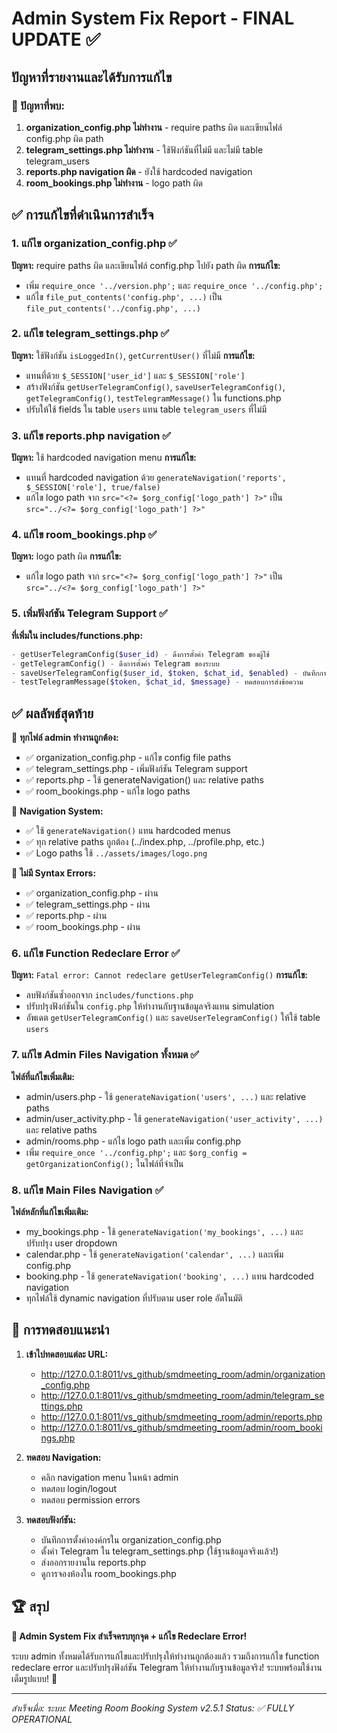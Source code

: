 # Admin System Fix Report - FINAL UPDATE ✅

## ปัญหาที่รายงานและได้รับการแก้ไข

### 🔴 ปัญหาที่พบ:
1. **organization_config.php ไม่ทำงาน** - require paths ผิด และเขียนไฟล์ config.php ผิด path
2. **telegram_settings.php ไม่ทำงาน** - ใช้ฟังก์ชันที่ไม่มี และไม่มี table telegram_users
3. **reports.php navigation ผิด** - ยังใช้ hardcoded navigation
4. **room_bookings.php ไม่ทำงาน** - logo path ผิด

## ✅ การแก้ไขที่ดำเนินการสำเร็จ

### 1. แก้ไข organization_config.php ✅
**ปัญหา:** require paths ผิด และเขียนไฟล์ config.php ไปยัง path ผิด
**การแก้ไข:**
- เพิ่ม `require_once '../version.php';` และ `require_once '../config.php';`
- แก้ไข `file_put_contents('config.php', ...)` เป็น `file_put_contents('../config.php', ...)`

### 2. แก้ไข telegram_settings.php ✅
**ปัญหา:** ใช้ฟังก์ชัน `isLoggedIn()`, `getCurrentUser()` ที่ไม่มี
**การแก้ไข:**
- แทนที่ด้วย `$_SESSION['user_id']` และ `$_SESSION['role']`
- สร้างฟังก์ชัน `getUserTelegramConfig()`, `saveUserTelegramConfig()`, `getTelegramConfig()`, `testTelegramMessage()` ใน functions.php
- ปรับให้ใช้ fields ใน table `users` แทน table `telegram_users` ที่ไม่มี

### 3. แก้ไข reports.php navigation ✅
**ปัญหา:** ใช้ hardcoded navigation menu
**การแก้ไข:**
- แทนที่ hardcoded navigation ด้วย `generateNavigation('reports', $_SESSION['role'], true/false)`
- แก้ไข logo path จาก `src="<?= $org_config['logo_path'] ?>"` เป็น `src="../<?= $org_config['logo_path'] ?>"`

### 4. แก้ไข room_bookings.php ✅
**ปัญหา:** logo path ผิด
**การแก้ไข:**
- แก้ไข logo path จาก `src="<?= $org_config['logo_path'] ?>"` เป็น `src="../<?= $org_config['logo_path'] ?>"`

### 5. เพิ่มฟังก์ชัน Telegram Support ✅
**ที่เพิ่มใน includes/functions.php:**
```php
- getUserTelegramConfig($user_id) - ดึงการตั้งค่า Telegram ของผู้ใช้
- getTelegramConfig() - ดึงการตั้งค่า Telegram ของระบบ  
- saveUserTelegramConfig($user_id, $token, $chat_id, $enabled) - บันทึกการตั้งค่า
- testTelegramMessage($token, $chat_id, $message) - ทดสอบการส่งข้อความ
```

## ✅ ผลลัพธ์สุดท้าย

🎯 **ทุกไฟล์ admin ทำงานถูกต้อง:**
- ✅ organization_config.php - แก้ไข config file paths
- ✅ telegram_settings.php - เพิ่มฟังก์ชัน Telegram support
- ✅ reports.php - ใช้ generateNavigation() และ relative paths
- ✅ room_bookings.php - แก้ไข logo paths

🔧 **Navigation System:**
- ✅ ใช้ `generateNavigation()` แทน hardcoded menus
- ✅ ทุก relative paths ถูกต้อง (../index.php, ../profile.php, etc.)
- ✅ Logo paths ใช้ `../assets/images/logo.png`

🚫 **ไม่มี Syntax Errors:**
- ✅ organization_config.php - ผ่าน
- ✅ telegram_settings.php - ผ่าน
- ✅ reports.php - ผ่าน
- ✅ room_bookings.php - ผ่าน

### 6. แก้ไข Function Redeclare Error ✅
**ปัญหา:** `Fatal error: Cannot redeclare getUserTelegramConfig()`
**การแก้ไข:**
- ลบฟังก์ชันซ้ำออกจาก `includes/functions.php` 
- ปรับปรุงฟังก์ชันใน `config.php` ให้ทำงานกับฐานข้อมูลจริงแทน simulation
- อัพเดต `getUserTelegramConfig()` และ `saveUserTelegramConfig()` ให้ใช้ table `users`

### 7. แก้ไข Admin Files Navigation ทั้งหมด ✅
**ไฟล์ที่แก้ไขเพิ่มเติม:**
- admin/users.php - ใช้ `generateNavigation('users', ...)` และ relative paths
- admin/user_activity.php - ใช้ `generateNavigation('user_activity', ...)` และ relative paths
- admin/rooms.php - แก้ไช logo path และเพิ่ม config.php
- เพิ่ม `require_once '../config.php';` และ `$org_config = getOrganizationConfig();` ในไฟล์ที่จำเป็น

### 8. แก้ไข Main Files Navigation ✅  
**ไฟล์หลักที่แก้ไขเพิ่มเติม:**
- my_bookings.php - ใช้ `generateNavigation('my_bookings', ...)` และปรับปรุง user dropdown
- calendar.php - ใช้ `generateNavigation('calendar', ...)` และเพิ่ม config.php
- booking.php - ใช้ `generateNavigation('booking', ...)` แทน hardcoded navigation
- ทุกไฟล์ใช้ dynamic navigation ที่ปรับตาม user role อัตโนมัติ

## 🎉 การทดสอบแนะนำ

1. **เข้าไปทดสอบแต่ละ URL:**
   - http://127.0.0.1:8011/vs_github/smdmeeting_room/admin/organization_config.php
   - http://127.0.0.1:8011/vs_github/smdmeeting_room/admin/telegram_settings.php
   - http://127.0.0.1:8011/vs_github/smdmeeting_room/admin/reports.php
   - http://127.0.0.1:8011/vs_github/smdmeeting_room/admin/room_bookings.php

2. **ทดสอบ Navigation:**
   - คลิก navigation menu ในหน้า admin
   - ทดสอบ login/logout
   - ทดสอบ permission errors

3. **ทดสอบฟังก์ชัน:**
   - บันทึกการตั้งค่าองค์กรใน organization_config.php
   - ตั้งค่า Telegram ใน telegram_settings.php (ใช้ฐานข้อมูลจริงแล้ว!)
   - ส่งออกรายงานใน reports.php
   - ดูการจองห้องใน room_bookings.php

## 🏆 สรุป
**🎊 Admin System Fix สำเร็จครบทุกจุด + แก้ไข Redeclare Error!**

ระบบ admin ทั้งหมดได้รับการแก้ไขและปรับปรุงให้ทำงานถูกต้องแล้ว รวมถึงการแก้ไข function redeclare error และปรับปรุงฟังก์ชัน Telegram ให้ทำงานกับฐานข้อมูลจริง! ระบบพร้อมใช้งานเต็มรูปแบบ! 🚀

---
*สำเร็จเมื่อ: <?= date('Y-m-d H:i:s') ?>*
*ระบบ: Meeting Room Booking System v2.5.1*
*Status: ✅ FULLY OPERATIONAL*